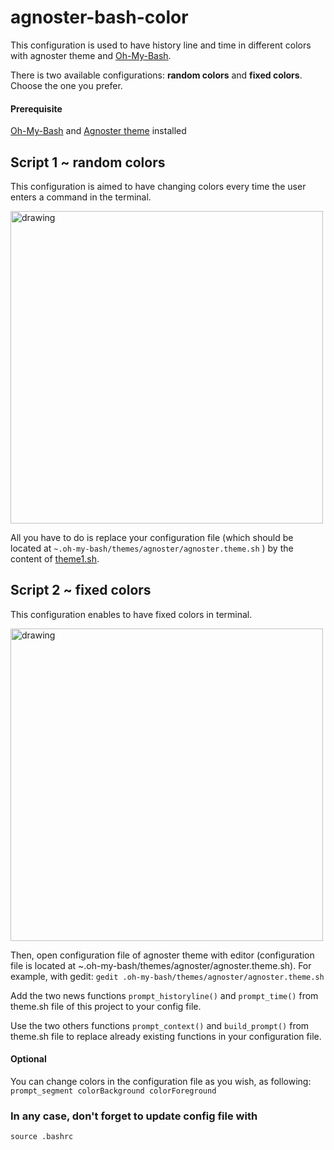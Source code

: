 # agnoster-bash-color
This configuration is used to have history line and time in different colors with agnoster theme and [Oh-My-Bash](https://ohmybash.nntoan.com/).

There is two available configurations: **random colors** and **fixed colors**. Choose the one you prefer.

#### Prerequisite

[Oh-My-Bash](https://ohmybash.nntoan.com/) and [Agnoster theme](https://github.com/ohmybash/oh-my-bash/wiki/Themes) installed


## Script 1 ~ random colors

This configuration is aimed to have changing colors every time the user enters a command in the terminal.

<img src="https://github.com/manialinux/agnoster-bash-color/blob/main/agnoster-bash-random-color.png" alt="drawing" width="500"/>

All you have to do is replace your configuration file (which should be located at `~.oh-my-bash/themes/agnoster/agnoster.theme.sh` ) by the content of [theme1.sh](https://github.com/manialinux/agnoster-bash-color/blob/main/theme-random-color.sh).


## Script 2 ~ fixed colors 

This configuration enables to have fixed colors in terminal.

<img src="https://github.com/manialinux/agnoster-bash-color/blob/main/agnoster-bash-fixed-color.png" alt="drawing" width="500"/>

Then, open configuration file of agnoster theme with editor (configuration file is located at ~.oh-my-bash/themes/agnoster/agnoster.theme.sh).
For example, with gedit:
`gedit .oh-my-bash/themes/agnoster/agnoster.theme.sh`

Add the two news functions `prompt_historyline()` and `prompt_time()` from theme.sh file of this project to your config file.

Use the two others functions `prompt_context()` and `build_prompt()` from theme.sh file to replace already existing functions in your configuration file.


#### Optional

You can change colors in the configuration file as you wish, as following: `prompt_segment colorBackground colorForeground`

### In any case, don't forget to update config file with 
`source .bashrc`
